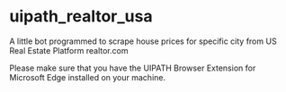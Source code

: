 # uipath_realtor_usa
A little bot programmed to scrape house prices for specific city from US Real Estate Platform realtor.com

Please make sure that you have the UIPATH Browser Extension for Microsoft Edge installed on your machine.
